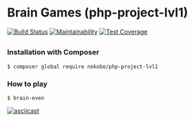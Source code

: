 # Brain Games (php-project-lvl1)

[![Build Status](https://travis-ci.com/nokoboprog/php-project-lvl1.svg?branch=master)](https://travis-ci.com/nokoboprog/php-project-lvl1)
[![Maintainability](https://api.codeclimate.com/v1/badges/1e53b6b5d79c95c6885e/maintainability)](https://codeclimate.com/github/nokoboprog/php-project-lvl1/maintainability)
[![Test Coverage](https://api.codeclimate.com/v1/badges/1e53b6b5d79c95c6885e/test_coverage)](https://codeclimate.com/github/nokoboprog/php-project-lvl1/test_coverage)

##

### Installation with Composer

`$ composer global require nokobo/php-project-lvl1`

### How to play

`$ brain-even`

[![asciicast](https://asciinema.org/a/290059.svg)](https://asciinema.org/a/290059)
